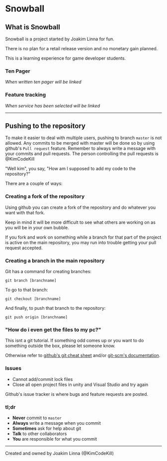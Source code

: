 # Snowball

## What is Snowball

Snowball is a project started by Joakim Linna for fun.

There is no plan for a retail release version and no monetary gain planned.

This is a learning experience for game developer students.

### Ten Pager

*When written ten pager will be linked*

### Feature tracking

*When service has been selected will be linked*

---

## Pushing to the repository

To make it easier to deal with multiple users, pushing to branch `master` is not allowed. Any commits to be merged with master will be done so by using github's `Pull request` feature. Remember to always write a message with your commits and pull requests.
The person controlling the pull requests is @KimCodeKill

"Well kim", you say, "How am I supposed to add my code to the repository?"

There are a couple of ways:

### Creating a fork of the repository

Using github you can create a fork of the repository and do whatever you want with that fork.

Keep in mind it will be more difficult to see what others are working on as you will be in your own bubble.

If you fork and work on something while a branch for that part of the project is active on the main repository, you may run into trouble getting your pull request accepted.

### Creating a branch in the main repository

Git has a command for creating branches:
```
git branch [branchname]
```
To go to that branch:
```
git checkout [branchname]
```
And finally, to push that branch to the repository:
```
git push origin [branchname]
```

### "How do i even get the files to my pc?"

This isnt a git tutorial. If something odd comes up or you want to do something outside the box, please let someone know.

Otherwise refer to [github's git cheat sheet](https://github.github.com/training-kit/downloads/github-git-cheat-sheet.pdf) and/or [git-scm's documentation](https://git-scm.com/docs).

### Issues

 * Cannot add/commit lock files
  *  Close all open project files in unity and Visual Studio and try again

Github's issue tracker is where bugs and feature requests are posted.

### tl;dr

* **Never** commit to `master`
* **Always** write a message when you commit
* **Sometimes** ask for help about git
* **Talk** to other collaborators
* **You** are responsible for what you commit

---

Created and owned by Joakim Linna (@KimCodeKill)
